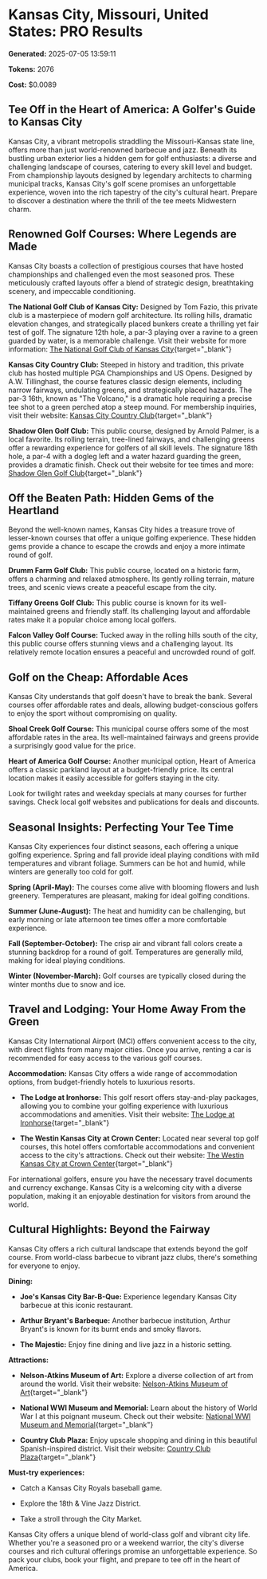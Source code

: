 # Kansas City, Missouri, United States: PRO Results

**Generated:** 2025-07-05 13:59:11

**Tokens:** 2076

**Cost:** $0.0089

## Tee Off in the Heart of America: A Golfer's Guide to Kansas City



Kansas City, a vibrant metropolis straddling the Missouri-Kansas state line, offers more than just world-renowned barbecue and jazz.  Beneath its bustling urban exterior lies a hidden gem for golf enthusiasts: a diverse and challenging landscape of courses, catering to every skill level and budget. From championship layouts designed by legendary architects to charming municipal tracks, Kansas City's golf scene promises an unforgettable experience, woven into the rich tapestry of the city's cultural heart.  Prepare to discover a destination where the thrill of the tee meets Midwestern charm.





## Renowned Golf Courses: Where Legends are Made



Kansas City boasts a collection of prestigious courses that have hosted championships and challenged even the most seasoned pros.  These meticulously crafted layouts offer a blend of strategic design, breathtaking scenery, and impeccable conditioning.



**The National Golf Club of Kansas City:** Designed by Tom Fazio, this private club is a masterpiece of modern golf architecture.  Its rolling hills, dramatic elevation changes, and strategically placed bunkers create a thrilling yet fair test of golf. The signature 12th hole, a par-3 playing over a ravine to a green guarded by water, is a memorable challenge. Visit their website for more information: [The National Golf Club of Kansas City](https://www.thenationalgolfclub.com/){target="_blank"}



**Kansas City Country Club:** Steeped in history and tradition, this private club has hosted multiple PGA Championships and US Opens.  Designed by A.W. Tillinghast, the course features classic design elements, including narrow fairways, undulating greens, and strategically placed hazards. The par-3 16th, known as "The Volcano," is a dramatic hole requiring a precise tee shot to a green perched atop a steep mound.  For membership inquiries, visit their website: [Kansas City Country Club](https://www.kccc.org/){target="_blank"}



**Shadow Glen Golf Club:** This public course, designed by Arnold Palmer, is a local favorite.  Its rolling terrain, tree-lined fairways, and challenging greens offer a rewarding experience for golfers of all skill levels. The signature 18th hole, a par-4 with a dogleg left and a water hazard guarding the green, provides a dramatic finish.  Check out their website for tee times and more: [Shadow Glen Golf Club](https://www.shadowglen.org/){target="_blank"}





## Off the Beaten Path: Hidden Gems of the Heartland



Beyond the well-known names, Kansas City hides a treasure trove of lesser-known courses that offer a unique golfing experience.  These hidden gems provide a chance to escape the crowds and enjoy a more intimate round of golf.



**Drumm Farm Golf Club:**  This public course, located on a historic farm, offers a charming and relaxed atmosphere.  Its gently rolling terrain, mature trees, and scenic views create a peaceful escape from the city.



**Tiffany Greens Golf Club:** This public course is known for its well-maintained greens and friendly staff.  Its challenging layout and affordable rates make it a popular choice among local golfers.



**Falcon Valley Golf Course:** Tucked away in the rolling hills south of the city, this public course offers stunning views and a challenging layout.  Its relatively remote location ensures a peaceful and uncrowded round of golf.





## Golf on the Cheap: Affordable Aces



Kansas City understands that golf doesn't have to break the bank.  Several courses offer affordable rates and deals, allowing budget-conscious golfers to enjoy the sport without compromising on quality.



**Shoal Creek Golf Course:** This municipal course offers some of the most affordable rates in the area. Its well-maintained fairways and greens provide a surprisingly good value for the price.



**Heart of America Golf Course:** Another municipal option, Heart of America offers a classic parkland layout at a budget-friendly price.  Its central location makes it easily accessible for golfers staying in the city.



Look for twilight rates and weekday specials at many courses for further savings.  Check local golf websites and publications for deals and discounts.





## Seasonal Insights: Perfecting Your Tee Time



Kansas City experiences four distinct seasons, each offering a unique golfing experience.  Spring and fall provide ideal playing conditions with mild temperatures and vibrant foliage.  Summers can be hot and humid, while winters are generally too cold for golf.



**Spring (April-May):**  The courses come alive with blooming flowers and lush greenery.  Temperatures are pleasant, making for ideal golfing conditions.



**Summer (June-August):**  The heat and humidity can be challenging, but early morning or late afternoon tee times offer a more comfortable experience.



**Fall (September-October):**  The crisp air and vibrant fall colors create a stunning backdrop for a round of golf.  Temperatures are generally mild, making for ideal playing conditions.



**Winter (November-March):**  Golf courses are typically closed during the winter months due to snow and ice.





## Travel and Lodging: Your Home Away From the Green



Kansas City International Airport (MCI) offers convenient access to the city, with direct flights from many major cities.  Once you arrive, renting a car is recommended for easy access to the various golf courses.



**Accommodation:** Kansas City offers a wide range of accommodation options, from budget-friendly hotels to luxurious resorts.



* **The Lodge at Ironhorse:** This golf resort offers stay-and-play packages, allowing you to combine your golfing experience with luxurious accommodations and amenities.  Visit their website: [The Lodge at Ironhorse](https://www.theironhorse.com/){target="_blank"}



* **The Westin Kansas City at Crown Center:** Located near several top golf courses, this hotel offers comfortable accommodations and convenient access to the city's attractions.  Check out their website: [The Westin Kansas City at Crown Center](https://www.marriott.com/en-us/hotels/mcicw-the-westin-kansas-city-at-crown-center/overview/){target="_blank"}



For international golfers, ensure you have the necessary travel documents and currency exchange.  Kansas City is a welcoming city with a diverse population, making it an enjoyable destination for visitors from around the world.





## Cultural Highlights: Beyond the Fairway



Kansas City offers a rich cultural landscape that extends beyond the golf course.  From world-class barbecue to vibrant jazz clubs, there's something for everyone to enjoy.



**Dining:**



* **Joe's Kansas City Bar-B-Que:** Experience legendary Kansas City barbecue at this iconic restaurant.

* **Arthur Bryant's Barbeque:** Another barbecue institution, Arthur Bryant's is known for its burnt ends and smoky flavors.

* **The Majestic:** Enjoy fine dining and live jazz in a historic setting.



**Attractions:**



* **Nelson-Atkins Museum of Art:** Explore a diverse collection of art from around the world.  Visit their website: [Nelson-Atkins Museum of Art](https://nelson-atkins.org/){target="_blank"}

* **National WWI Museum and Memorial:** Learn about the history of World War I at this poignant museum.  Check out their website: [National WWI Museum and Memorial](https://www.theworldwar.org/){target="_blank"}

* **Country Club Plaza:**  Enjoy upscale shopping and dining in this beautiful Spanish-inspired district.  Visit their website: [Country Club Plaza](https://www.countryclubplaza.com/){target="_blank"}



**Must-try experiences:**



* Catch a Kansas City Royals baseball game.

* Explore the 18th & Vine Jazz District.

* Take a stroll through the City Market.





Kansas City offers a unique blend of world-class golf and vibrant city life. Whether you're a seasoned pro or a weekend warrior, the city's diverse courses and rich cultural offerings promise an unforgettable experience. So pack your clubs, book your flight, and prepare to tee off in the heart of America.

